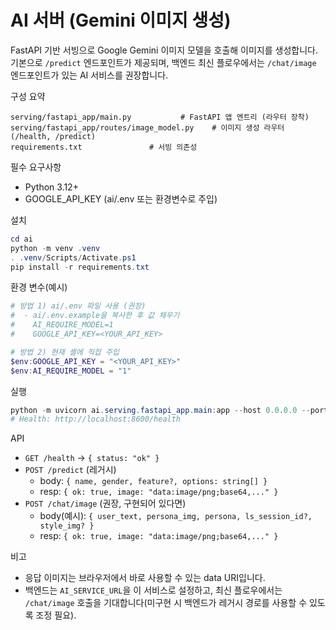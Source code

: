 # AI 서버 (Gemini 이미지 생성)

FastAPI 기반 서빙으로 Google Gemini 이미지 모델을 호출해 이미지를 생성합니다. 기본으로 `/predict` 엔드포인트가 제공되며, 백엔드 최신 플로우에서는 `/chat/image` 엔드포인트가 있는 AI 서비스를 권장합니다.

구성 요약
```
serving/fastapi_app/main.py           # FastAPI 앱 엔트리 (라우터 장착)
serving/fastapi_app/routes/image_model.py    # 이미지 생성 라우터 (/health, /predict)
requirements.txt               # 서빙 의존성
```

필수 요구사항
- Python 3.12+
- GOOGLE_API_KEY (ai/.env 또는 환경변수로 주입)

설치
```powershell
cd ai
python -m venv .venv
. .venv/Scripts/Activate.ps1
pip install -r requirements.txt
```

환경 변수(예시)
```powershell
# 방법 1) ai/.env 파일 사용 (권장)
#  - ai/.env.example을 복사한 후 값 채우기
#    AI_REQUIRE_MODEL=1
#    GOOGLE_API_KEY=<YOUR_API_KEY>

# 방법 2) 현재 셸에 직접 주입
$env:GOOGLE_API_KEY = "<YOUR_API_KEY>"
$env:AI_REQUIRE_MODEL = "1"
```

실행
```powershell
python -m uvicorn ai.serving.fastapi_app.main:app --host 0.0.0.0 --port 8600 --reload
# Health: http://localhost:8600/health
```

API
- `GET /health` → `{ status: "ok" }`
- `POST /predict` (레거시)
  - body: `{ name, gender, feature?, options: string[] }`
  - resp: `{ ok: true, image: "data:image/png;base64,..." }`
- `POST /chat/image` (권장, 구현되어 있다면)
  - body(예시): `{ user_text, persona_img, persona, ls_session_id?, style_img? }`
  - resp: `{ ok: true, image: "data:image/png;base64,..." }`

비고
- 응답 이미지는 브라우저에서 바로 사용할 수 있는 data URI입니다.
- 백엔드는 `AI_SERVICE_URL`을 이 서비스로 설정하고, 최신 플로우에서는 `/chat/image` 호출을 기대합니다(미구현 시 백엔드가 레거시 경로를 사용할 수 있도록 조정 필요).
